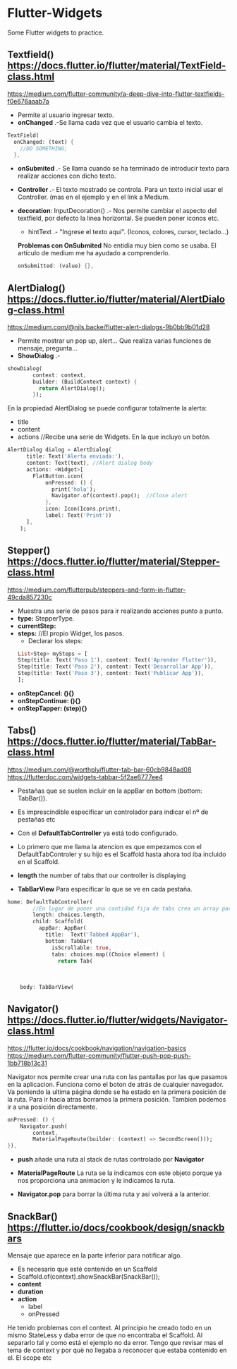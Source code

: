 # Flutter-Widgets
Some Flutter widgets to practice.

## Textfield() https://docs.flutter.io/flutter/material/TextField-class.html
https://medium.com/flutter-community/a-deep-dive-into-flutter-textfields-f0e676aaab7a

- Permite al usuario ingresar texto.
- **onChanged** .-Se llama cada vez que el usuario cambia el texto.
``` Dart
TextField(
  onChanged: (text) {
    //DO SOMETHING;
  },
  ```
- **onSubmited** .- Se llama cuando se ha terminado de introducir texto para realizar acciones con dicho texto.
- **Controller** .- El texto mostrado se controla. Para un texto inicial usar el Controller. (mas en el ejemplo y en el link a Medium.
- **decoration**: InputDecoration() .- Nos permite cambiar el aspecto del textfield, por defecto la linea horizontal. Se pueden poner iconos etc.
  - hintText .- "Ingrese el texto aquí". (Iconos, colores, cursor, teclado...)
  
  **Problemas con OnSubmited**
  No entidía muy bien como se usaba. El artículo de medium me ha ayudado a comprenderlo.
  ```Dart
  onSubmitted: (value) {},
  ```

## AlertDialog()  https://docs.flutter.io/flutter/material/AlertDialog-class.html
https://medium.com/@nils.backe/flutter-alert-dialogs-9b0bb9b01d28

- Permite mostrar un pop up, alert... Que realiza varias funciones de mensaje, pregunta...
- **ShowDialog** .-
``` Dart
showDialog(
        context: context,
        builder: (BuildContext context) {
          return AlertDialog();
        });
```
En la propiedad AlertDialog se puede configurar totalmente la alerta:
- title
- content
- actions //Recibe una serie de Widgets. En la que incluyo un botón.

``` Dart
AlertDialog dialog = AlertDialog(
      title: Text('Alerta enviada:'),
      content: Text(text), //Alert dialog body
      actions: <Widget>[
        FlatButton.icon(
            onPressed: () {
              print('hola');
              Navigator.of(context).pop();  //Close alert
            },
            icon: Icon(Icons.print),
            label: Text('Print'))
      ],
    );
```

## Stepper()  https://docs.flutter.io/flutter/material/Stepper-class.html
https://medium.com/flutterpub/steppers-and-form-in-flutter-49cda857230c

- Muestra una serie de pasos para ir realizando acciones punto a punto.
- **type:** StepperType.
- **currentStep:**
- **steps:** //El propio Widget, los pasos.
	- Declarar los steps:
	``` Dart
	List<Step> mySteps = [
    Step(title: Text('Paso 1'), content: Text('Aprender Flutter')),
    Step(title: Text('Paso 2'), content: Text('Desarrollar App')),
    Step(title: Text('Paso 3'), content: Text('Publicar App')),
	];
	``` 
- **onStepCancel: (){}**
- **onStepContinue: (){}**
- **onStepTapper: (step){}**

## Tabs() https://docs.flutter.io/flutter/material/TabBar-class.html
https://medium.com/@worthply/flutter-tab-bar-60cb9848ad08
https://flutterdoc.com/widgets-tabbar-5f2ae6777ee4

- Pestañas que se suelen incluir en la appBar en bottom (bottom: TabBar()). 

- Es imprescindible especificar un controlador para indicar el nº de pestañas etc
- Con el **DefaultTabController** ya está todo configurado.
- Lo primero que me llama la atencion es que empezamos con el DefaultTabControler y su hijo es el Scaffold
hasta ahora tod iba incluido en el Scaffold.

- **length** the number of tabs that our controller is displaying
- **TabBarView** Para especificar lo que se ve en cada pestaña.

``` Dart
home: DefaultTabController(
        //En lugar de poner una cantidad fija de tabs crea un array para ir añadiendo.
        length: choices.length,
        child: Scaffold(
          appBar: AppBar(
            title:  Text('Tabbed AppBar'),
            bottom: TabBar(
              isScrollable: true,
              tabs: choices.map((Choice element) {
                return Tab(
				
				
				
	body: TabBarView(			
```

## Navigator() https://docs.flutter.io/flutter/widgets/Navigator-class.html
https://flutter.io/docs/cookbook/navigation/navigation-basics
https://medium.com/flutter-community/flutter-push-pop-push-1bb718b13c31

Navigator nos permite crear una ruta con las pantallas por las que pasamos en la aplicacion.
Funciona como el boton de atrás de cualquier navegador. Va poniendo la ultima página donde se ha estado en la
primera posición de la ruta. Para ir hacia atras borramos la primera posición. Tambien podemos ir a una posición directamente.

``` Dart
onPressed: () {
    Navigator.push(
		context,
        MaterialPageRoute(builder: (context) => SecondScreen()));
}),
```
- **push** añade una ruta al stack de rutas controlado por **Navigator**
- **MaterialPageRoute** La ruta se la indicamos con este objeto porque ya nos proporciona una animacion y le indicamos la ruta.

- **Navigator.pop** para borrar la última ruta y así volverá a la anterior.

## SnackBar() https://flutter.io/docs/cookbook/design/snackbars

Mensaje que aparece en la parte inferior para notificar algo.

- Es necesario que esté contenido en un Scaffold
- Scaffold.of(context).showSnackBar(SnackBar());
- **content**
- **duration**
- **action**
	- label
	- onPressed

He tenido problemas con el context.
Al principio he creado todo en un mismo StateLess y daba error de que no encontraba el Scaffold.
Al separarlo tal y como está el ejemplo no da error.
Tengo que revisar mas el tema de context y por què no llegaba a reconocer que estaba contenido en el. El scope etc

